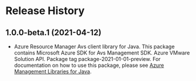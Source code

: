 # Release History

## 1.0.0-beta.1 (2021-04-12)

- Azure Resource Manager Avs client library for Java. This package contains Microsoft Azure SDK for Avs Management SDK. Azure VMware Solution API. Package tag package-2021-01-01-preview. For documentation on how to use this package, please see [Azure Management Libraries for Java](https://aka.ms/azsdk/java/mgmt).
